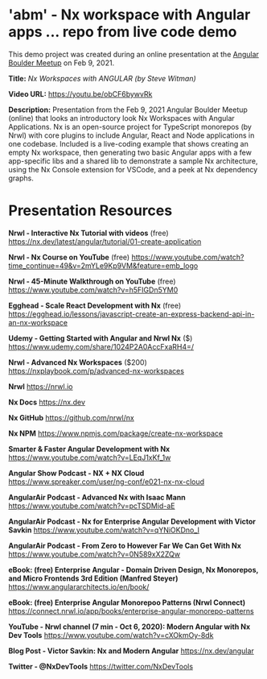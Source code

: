 # 'abm' - Nx workspace with Angular apps ...  repo from live code demo

This demo project was created during an online presentation at the [Angular Boulder Meetup](https://www.meetup.com/angularboulder/events/276028762/) on Feb 9, 2021.

**Title:** *Nx Workspaces with ANGULAR (by Steve Witman)*

**Video URL:** https://youtu.be/obCF6bywvRk

**Description:** Presentation from the Feb 9, 2021 Angular Boulder Meetup (online) that looks an introductory look Nx Workspaces with Angular Applications.  Nx is an open-source project for TypeScript monorepos (by Nrwl) with core plugins to include Angular, React and Node applications in one codebase.  Included is a live-coding example that shows creating an empty Nx workspace, then generating two basic Angular apps with a few app-specific libs and a shared lib to demonstrate a sample Nx architecture, using the Nx Console extension for VSCode, and a peek at Nx dependency graphs.

# Presentation Resources 

**Nrwl - Interactive Nx Tutorial with videos** (free)
https://nx.dev/latest/angular/tutorial/01-create-application

**Nrwl - Nx Course on YouTube** (free)
https://www.youtube.com/watch?time_continue=49&v=2mYLe9Kp9VM&feature=emb_logo

**Nrwl - 45-Minute Walkthrough on YouTube** (free)
https://www.youtube.com/watch?v=h5FIGDn5YM0

**Egghead - Scale React Development with Nx** (free)
https://egghead.io/lessons/javascript-create-an-express-backend-api-in-an-nx-workspace

**Udemy - Getting Started with Angular and Nrwl Nx** ($)
https://www.udemy.com/share/1024P2A0AccFxaRH4=/

**Nrwl - Advanced Nx Workspaces** ($200)
https://nxplaybook.com/p/advanced-nx-workspaces

**Nrwl**
https://nrwl.io

**Nx Docs**
https://nx.dev

**Nx GitHub**
https://github.com/nrwl/nx

**Nx NPM**
https://www.npmjs.com/package/create-nx-workspace

**Smarter & Faster Angular Development with Nx**
https://www.youtube.com/watch?v=LEqJ1xKf_1w

**Angular Show Podcast - NX + NX Cloud**
https://www.spreaker.com/user/ng-conf/e021-nx-nx-cloud

**AngularAir Podcast - Advanced Nx with Isaac Mann**
https://www.youtube.com/watch?v=pcTSDMid-aE

**AngularAir Podcast - Nx for Enterprise Angular Development with Victor Savkin**
https://www.youtube.com/watch?v=qYNiOKDno_I

**AngularAir Podcast - From Zero to However Far We Can Get With Nx**
https://www.youtube.com/watch?v=0N589xX2ZQw

**eBook: (free) Enterprise Angular - Domain Driven Design, Nx Monorepos, and Micro Frontends 3rd Edition (Manfred Steyer)**
https://www.angulararchitects.io/en/book/

**eBook: (free) Enterprise Angular Monorepoo Patterns (Nrwl Connect)**
https://connect.nrwl.io/app/books/enterprise-angular-monorepo-patterns

**YouTube - Nrwl channel (7 min - Oct 6, 2020): Modern Angular with Nx Dev Tools**
https://www.youtube.com/watch?v=cXOkmOy-8dk

**Blog Post - Victor Savkin: Nx and Modern Angular**
https://nx.dev/angular

**Twitter - @NxDevTools**
https://twitter.com/NxDevTools







